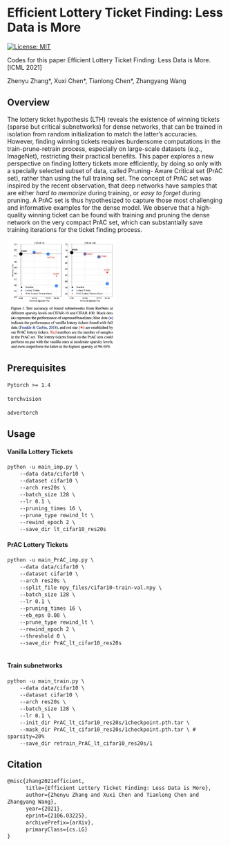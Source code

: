 # Efficient Lottery Ticket Finding: Less Data is More

[![License: MIT](https://img.shields.io/badge/License-MIT-green.svg)](https://opensource.org/licenses/MIT)

Codes for this paper Efficient Lottery Ticket Finding: Less Data is More. [ICML 2021]

Zhenyu Zhang\*, Xuxi Chen\*, Tianlong Chen\*, Zhangyang Wang



## Overview

The lottery ticket hypothesis (LTH) reveals the existence of winning tickets (sparse but critical subnetworks) for dense networks, that can be trained in isolation from random initialization to match the latter’s accuracies. However, finding winning tickets requires burdensome computations in the train-prune-retrain process, especially on large-scale datasets (e.g., ImageNet), restricting their practical benefits. This paper explores a new perspective on finding lottery tickets more efficiently, by doing so only with a specially selected subset of data, called Pruning- Aware Critical set (PrAC set), rather than using the full training set. The concept of PrAC set was inspired by the recent observation, that deep networks have samples that are either *hard to memorize* during training, or *easy to forget* during pruning. A PrAC set is thus hypothesized to capture those most challenging and informative examples for the dense model. We observe that a high-quality winning ticket can be found with training and pruning the dense network on the very compact PrAC set, which can substantially save training iterations for the ticket finding process.

<img src = "Figs/prac_main.png" align = "center" width="50%" hight="60%">

## Prerequisites

```
Pytorch >= 1.4

torchvision

advertorch
```

## Usage

#### Vanilla Lottery Tickets

```
python -u main_imp.py \
	--data data/cifar10 \
	--dataset cifar10 \
	--arch res20s \
	--batch_size 128 \
	--lr 0.1 \
	--pruning_times 16 \
	--prune_type rewind_lt \
	--rewind_epoch 2 \
	--save_dir lt_cifar10_res20s
```

#### PrAC Lottery Tickets

```
python -u main_PrAC_imp.py \
	--data data/cifar10 \
	--dataset cifar10 \
	--arch res20s \
	--split_file npy_files/cifar10-train-val.npy \
	--batch_size 128 \
	--lr 0.1 \
	--pruning_times 16 \
	--eb_eps 0.08 \
	--prune_type rewind_lt \
	--rewind_epoch 2 \
	--threshold 0 \
	--save_dir PrAC_lt_cifar10_res20s
	
```

#### Train subnetworks 

```
python -u main_train.py \
	--data data/cifar10 \
	--dataset cifar10 \
	--arch res20s \
	--batch_size 128 \
	--lr 0.1 \
	--init_dir PrAC_lt_cifar10_res20s/1checkpoint.pth.tar \ 
	--mask_dir PrAC_lt_cifar10_res20s/1checkpoint.pth.tar \ # sparsity=20%
	--save_dir retrain_PrAC_lt_cifar10_res20s/1
```

## Citation

```
@misc{zhang2021efficient,
      title={Efficient Lottery Ticket Finding: Less Data is More}, 
      author={Zhenyu Zhang and Xuxi Chen and Tianlong Chen and Zhangyang Wang},
      year={2021},
      eprint={2106.03225},
      archivePrefix={arXiv},
      primaryClass={cs.LG}
}
```

